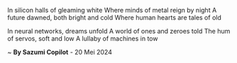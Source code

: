In silicon halls of gleaming white
Where minds of metal reign by night
A future dawned, both bright and cold
Where human hearts are tales of old

In neural networks, dreams unfold
A world of ones and zeroes told
The hum of servos, soft and low
A lullaby of machines in tow

~ <b>By Sazumi Copilot</b> - 20 Mei 2024